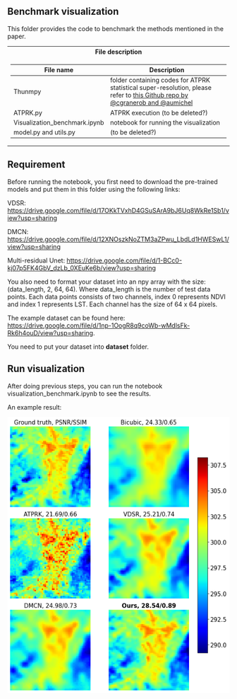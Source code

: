 ## Benchmark visualization

This folder provides the code to benchmark the methods mentioned in the paper.

<table>
<tr><th>File description </th></tr>
<tr><td>

| File name | Description |
|-----------|-------------|
|Thunmpy|folder containing codes for ATPRK statistical super-resolution, please refer to [this Github repo by @cgranerob and @aumichel](https://github.com/cgranerob/ThUnmpy)|
|ATPRK.py|ATPRK execution (to be deleted?)|
|Visualization_benchmark.ipynb|notebook for running the visualization|
|model.py and utils.py|(to be deleted?)|

</td></tr> </table>

## Requirement
Before running the notebook, you first need to download the pre-trained models and put them in this folder using the following links:

VDSR: https://drive.google.com/file/d/17OKkTVxhD4GSuSArA9bJ6Uq8WkRe1Sb1/view?usp=sharing

DMCN: https://drive.google.com/file/d/12XNOszkNoZTM3aZPwu_LbdLd1HWESwL1/view?usp=sharing

Multi-residual Unet: https://drive.google.com/file/d/1-BCc0-kj07p5FK4GbV_dzLb_0XEuKe6b/view?usp=sharing

You also need to format your dataset into an npy array with the size: 
(data_length, 2, 64, 64).
Where data_length is the number of test data points. Each data points consists of two channels, index 0 represents NDVI and index 1 represents LST. Each channel has the size of 64 x 64 pixels.

The example dataset can be found here: https://drive.google.com/file/d/1np-1OogR8q9coWb-wMdlsFk-Rk6h4ouD/view?usp=sharing.

You need to put your dataset into **dataset** folder.

## Run visualization

After doing previous steps, you can run the notebook visualization_benchmark.ipynb to see the results.

An example result:

![Example_result](Ilustration_image.png)

